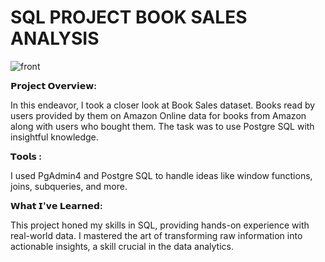 # SQL PROJECT BOOK SALES ANALYSIS
![front](https://github.com/rohinikirpal/Sql_Project/assets/167945174/397e5fa5-eea8-4e2d-852b-88c0e35eb9e5)



**𝗣𝗿𝗼𝗷𝗲𝗰𝘁 𝗢𝘃𝗲𝗿𝘃𝗶𝗲𝘄:**

In this endeavor, I took a closer look at Book Sales dataset. 
Books read by users provided by them on Amazon
Online data for books from Amazon along with users who bought them.
The task was to use Postgre SQL with insightful knowledge.



**𝗧𝗼𝗼𝗹𝘀 :**

I used PgAdmin4 and Postgre SQL to handle ideas like window functions, joins, subqueries, and more.


**𝗪𝗵𝗮𝘁 𝗜'𝘃𝗲 𝗟𝗲𝗮𝗿𝗻𝗲𝗱:**

This project honed my skills in SQL, providing hands-on experience with real-world data. 
I mastered the art of transforming raw information into actionable insights, a skill crucial in the data analytics.
